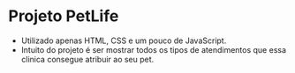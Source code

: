 # Projeto PetLife
 - Utilizado apenas HTML, CSS e um pouco de JavaScript.
 - Intuito do projeto é ser mostrar todos os tipos de atendimentos que essa clinica consegue atribuir ao seu pet.
